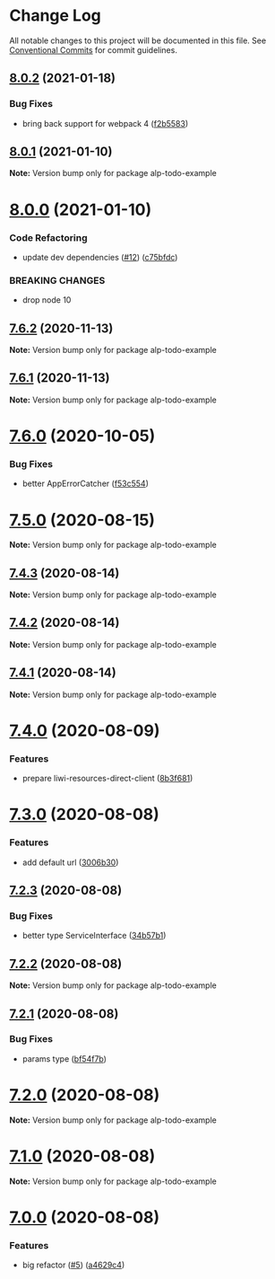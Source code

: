# Change Log

All notable changes to this project will be documented in this file.
See [Conventional Commits](https://conventionalcommits.org) for commit guidelines.

## [8.0.2](https://github.com/liwijs/liwi/compare/v8.0.1...v8.0.2) (2021-01-18)


### Bug Fixes

* bring back support for webpack 4 ([f2b5583](https://github.com/liwijs/liwi/commit/f2b5583ebfb21c66673b269ed22a9d4a9ffc126d))





## [8.0.1](https://github.com/liwijs/liwi/compare/v8.0.0...v8.0.1) (2021-01-10)

**Note:** Version bump only for package alp-todo-example





# [8.0.0](https://github.com/liwijs/liwi/compare/v7.6.2...v8.0.0) (2021-01-10)


### Code Refactoring

* update dev dependencies ([#12](https://github.com/liwijs/liwi/issues/12)) ([c75bfdc](https://github.com/liwijs/liwi/commit/c75bfdcbe5404f5e09679a336edf4bf12b95c57a))


### BREAKING CHANGES

* drop node 10





## [7.6.2](https://github.com/liwijs/liwi/compare/v7.6.1...v7.6.2) (2020-11-13)

**Note:** Version bump only for package alp-todo-example





## [7.6.1](https://github.com/liwijs/liwi/compare/v7.6.0...v7.6.1) (2020-11-13)

**Note:** Version bump only for package alp-todo-example





# [7.6.0](https://github.com/liwijs/liwi/compare/v7.5.0...v7.6.0) (2020-10-05)


### Bug Fixes

* better AppErrorCatcher ([f53c554](https://github.com/liwijs/liwi/commit/f53c554))





# [7.5.0](https://github.com/liwijs/liwi/compare/v7.4.3...v7.5.0) (2020-08-15)

**Note:** Version bump only for package alp-todo-example





## [7.4.3](https://github.com/liwijs/liwi/compare/v7.4.2...v7.4.3) (2020-08-14)

**Note:** Version bump only for package alp-todo-example





## [7.4.2](https://github.com/liwijs/liwi/compare/v7.4.1...v7.4.2) (2020-08-14)

**Note:** Version bump only for package alp-todo-example





## [7.4.1](https://github.com/liwijs/liwi/compare/v7.4.0...v7.4.1) (2020-08-14)

**Note:** Version bump only for package alp-todo-example





# [7.4.0](https://github.com/liwijs/liwi/compare/v7.3.0...v7.4.0) (2020-08-09)


### Features

* prepare liwi-resources-direct-client ([8b3f681](https://github.com/liwijs/liwi/commit/8b3f681))





# [7.3.0](https://github.com/liwijs/liwi/compare/v7.2.3...v7.3.0) (2020-08-08)


### Features

* add default url ([3006b30](https://github.com/liwijs/liwi/commit/3006b30))





## [7.2.3](https://github.com/liwijs/liwi/compare/v7.2.2...v7.2.3) (2020-08-08)


### Bug Fixes

* better type ServiceInterface ([34b57b1](https://github.com/liwijs/liwi/commit/34b57b1))





## [7.2.2](https://github.com/liwijs/liwi/compare/v7.2.1...v7.2.2) (2020-08-08)

**Note:** Version bump only for package alp-todo-example





## [7.2.1](https://github.com/liwijs/liwi/compare/v7.2.0...v7.2.1) (2020-08-08)


### Bug Fixes

* params type ([bf54f7b](https://github.com/liwijs/liwi/commit/bf54f7b))





# [7.2.0](https://github.com/liwijs/liwi/compare/v7.1.0...v7.2.0) (2020-08-08)

**Note:** Version bump only for package alp-todo-example





# [7.1.0](https://github.com/liwijs/liwi/compare/v7.0.0...v7.1.0) (2020-08-08)

**Note:** Version bump only for package alp-todo-example





# [7.0.0](https://github.com/liwijs/liwi/compare/v0.18.8...v7.0.0) (2020-08-08)


### Features

* big refactor ([#5](https://github.com/liwijs/liwi/issues/5)) ([a4629c4](https://github.com/liwijs/liwi/commit/a4629c4))

